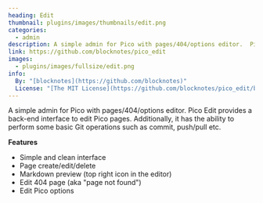 ```yaml
---
heading: Edit
thumbnail: plugins/images/thumbnails/edit.png
categories:
  - admin
description: A simple admin for Pico with pages/404/options editor.  Pico Edit provides a back-end interface to edit Pico pages.
link: https://github.com/blocknotes/pico_edit
images:
  - plugins/images/fullsize/edit.png
info:
  By: "[blocknotes](https://github.com/blocknotes)"
  License: "[The MIT License](https://github.com/blocknotes/pico_edit/blob/master/LICENSE.txt)"
---
```


A simple admin for Pico with pages/404/options editor.  Pico Edit provides a back-end interface to edit Pico pages. Additionally, it has the ability to perform some basic Git operations such as commit, push/pull etc.

**Features**

* Simple and clean interface
* Page create/edit/delete
* Markdown preview (top right icon in the editor)
* Edit 404 page (aka "page not found")
* Edit Pico options
